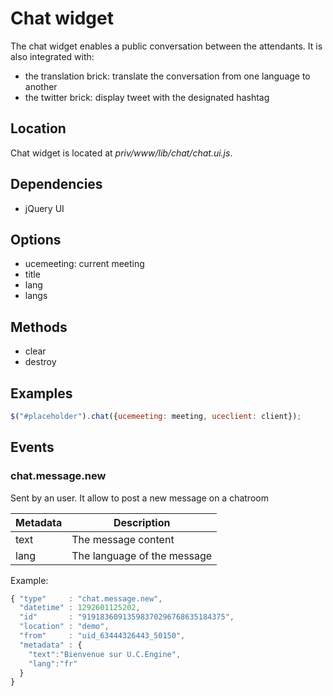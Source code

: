 # Chat widget

The chat widget enables a public conversation between the attendants.
It is also integrated with:

* the translation brick: translate the conversation from one language to another
* the twitter brick: display tweet with the designated hashtag

## Location

Chat widget is located at *priv/www/lib/chat/chat.ui.js*.

## Dependencies

* jQuery UI

## Options

* ucemeeting: current meeting
* title
* lang
* langs

## Methods

* clear
* destroy

## Examples

```javascript
$("#placeholder").chat({ucemeeting: meeting, uceclient: client});
```

## Events
### chat.message.new

Sent by an user. It allow to post a new message on a chatroom

Metadata       | Description
---------------|-------------------------------------------------------------------------------------------------------
text           | The message content
lang           | The language of the message

Example:

```javascript
{ "type"     : "chat.message.new",
  "datetime" : 1292601125202,
  "id"       : "91918360913598370296768635184375",
  "location" : "demo",
  "from"     : "uid_63444326443_50150",
  "metadata" : {
    "text":"Bienvenue sur U.C.Engine",
    "lang":"fr"
  }
}
```
